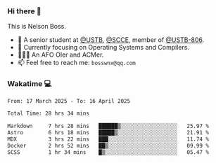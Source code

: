 ### Hi there 👋

<!--
**bosswnx/bosswnx** is a ✨ _special_ ✨ repository because its `README.md` (this file) appears on your GitHub profile.

Here are some ideas to get you started:

- 🔭 I’m currently working on ...
- 🌱 I’m currently learning ...
- 👯 I’m looking to collaborate on ...
- 🤔 I’m looking for help with ...
- 💬 Ask me about ...
- 📫 How to reach me: ...
- 😄 Pronouns: ...
- ⚡ Fun fact: ...
-->

This is Nelson Boss.

- 🏫 A senior student at [@USTB](https://www.ustb.edu.cn/), [@SCCE](https://scce.ustb.edu.cn/), member of [@USTB-806](https://ustb-806.github.io/).
- 🌱 Currently focusing on Operating Systems and Compilers.
- 🧑🏻‍💻 An AFO OIer and ACMer.
- 📫 Feel free to reach me: `bosswnx@qq.com`

### Wakatime 💻

<!--START_SECTION:waka-->

```txt
From: 17 March 2025 - To: 16 April 2025

Total Time: 28 hrs 34 mins

Markdown     7 hrs 28 mins   ██████▒░░░░░░░░░░░░░░░░░░   25.97 %
Astro        6 hrs 18 mins   █████▒░░░░░░░░░░░░░░░░░░░   21.91 %
MDX          3 hrs 22 mins   ███░░░░░░░░░░░░░░░░░░░░░░   11.74 %
Docker       2 hrs 52 mins   ██▒░░░░░░░░░░░░░░░░░░░░░░   09.99 %
SCSS         1 hr 34 mins    █▒░░░░░░░░░░░░░░░░░░░░░░░   05.47 %
```

<!--END_SECTION:waka-->
